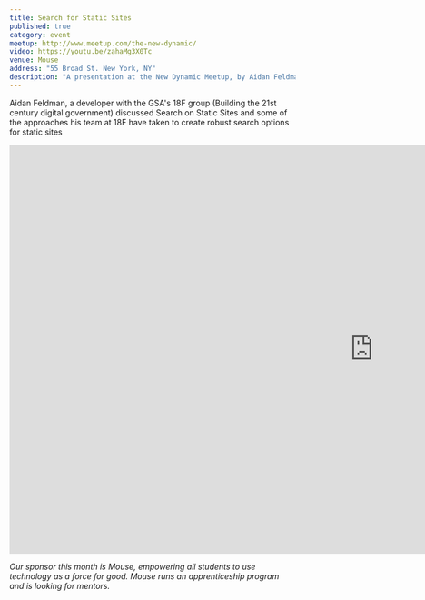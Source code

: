 ```yaml
---
title: Search for Static Sites
published: true
category: event
meetup: http://www.meetup.com/the-new-dynamic/
video: https://youtu.be/zahaMg3X0Tc
venue: Mouse
address: "55 Broad St. New York, NY" 
description: "A presentation at the New Dynamic Meetup, by Aidan Feldman"
---
```

Aidan Feldman, a developer with the GSA's 18F group (Building the 21st century digital government) discussed Search on Static Sites and some of the approaches his team at 18F have taken to create robust search options for static sites


<div class="embed-container">
<iframe width="1280" height="720" src="https://www.youtube-nocookie.com/embed/zahaMg3X0Tc?rel=0&amp;showinfo=0" frameborder="0" allowfullscreen></iframe>
</div>


<div class="embed-container">
  <script async class="speakerdeck-embed" data-id="29a7d224aa054a0f900aeeafa13dc39a" data-ratio="1.77777777777778" src="//speakerdeck.com/assets/embed.js"></script>
</div>


_Our sponsor this month is Mouse, empowering all students to use technology as a force for good. Mouse runs an apprenticeship program and is looking for mentors._